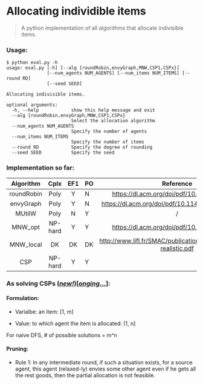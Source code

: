 # Allocating individible items

> A python implementation of all algorithms that allocate indivisible items.

### Usage:

```shell
$ python eval.py -h
usage: eval.py [-h] [--alg {roundRobin,envyGraph,MNW,CSP1,CSPx}]
               [--num_agents NUM_AGENTS] [--num_items NUM_ITEMS] [--round RD]
               [--seed SEED]

Allocating indivisible items.

optional arguments:
  -h, --help            show this help message and exit
  --alg {roundRobin,envyGraph,MNW,CSP1,CSPx}
                        Select the allocation algorithm
  --num_agents NUM_AGENTS
                        Specify the number of agents
  --num_items NUM_ITEMS
                        Specify the number of items
  --round RD            Specify the degree of rounding
  --seed SEED           Specify the seed
```



### Implementation so far:

| Algorithm  |  Cplx   | EF1  | PO   |                          Reference                           | Support |
| :--------: | :-----: | :--: | ---- | :----------------------------------------------------------: | :-----: |
| roundRobin |  Poly   |  Y   | N    |          https://dl.acm.org/doi/pdf/10.1145/3355902          |    Y    |
| envyGraph  |  Poly   |  Y   | N    |       https://dl.acm.org/doi/pdf/10.1145/988772.988792       |    Y    |
|   MUtilW   |  Poly   |  N   | Y    |                              /                               |    Y    |
|  MNW_opt   | NP-hard |  Y   | Y    |          https://dl.acm.org/doi/pdf/10.1145/3355902          |         |
| MNW_local  |   DK    |  DK  | DK   | http://www.lifl.fr/SMAC/publications/pdf/paams2009-realistic.pdf |         |
|    CSP     | NP-hard |  Y   | Y    |                                                              |         |



### As solving CSPs (*<u>new!</u>*)[*<u>onging...</u>*]:

#### Formulation:

* Varialbe: an item: [1, m]

* Value: to which agent the item is allocated: [1, n]

For naive DFS, # of possible solutions = m^n

#### Pruning:

* Rule 1: In any intermediate round, if such a situation exists, for a source agent, this agent (relaxed-ly) envies some other agent even if he gets all the rest goods, then the partial allocation is not feasible.

 

